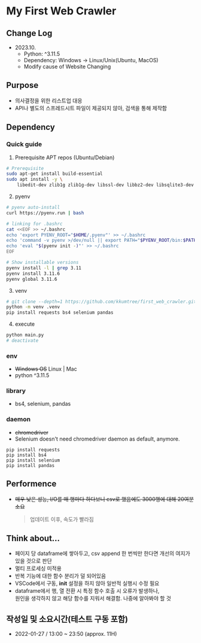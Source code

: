 # My First Web Crawler

## Change Log

- 2023.10.  
  - Python: ^3.11.5  
  - Dependency: Windows -> Linux/Unix(Ubuntu, MacOS)  
  - Modify cause of Website Changing 

## Purpose

- 의사결정을 위한 리스트업 대응
- API나 별도의 스프레드시트 파일이 제공되지 않아, 검색을 통해 제작함

## Dependency

### Quick guide 

1. Prerequisite APT repos (Ubuntu/Debian)

```bash
# Prerequisite
sudo apt-get install build-essential
sudo apt install -y \
    libedit-dev zlib1g zlib1g-dev libssl-dev libbz2-dev libsqlite3-dev
```

2. pyenv

```bash
# pyenv auto-install
curl https://pyenv.run | bash

# linking for .bashrc
cat <<EOF >> ~/.bashrc
echo 'export PYENV_ROOT="$HOME/.pyenv"' >> ~/.bashrc
echo 'command -v pyenv >/dev/null || export PATH="$PYENV_ROOT/bin:$PATH"' >> ~/.bashrc
echo 'eval "$(pyenv init -)"' >> ~/.bashrc
EOF

# Show installable versions
pyenv install -l | grep 3.11
pyenv install 3.11.6
pyenv global 3.11.6
```

3. venv

```bash
# git clone --depth=1 https://github.com/kkumtree/first_web_crawler.git && cd first_web_crawler/
python -m venv .venv
pip install requests bs4 selenium pandas
```

4. execute

```bash
python main.py
# deactivate
```

### env

- ~~Windows OS~~ Linux | Mac
- python ^3.11.5

### library

- bs4, selenium, pandas

### daemon

- ~~chromedriver~~
- Selenium doesn't need chromedriver daemon as default, anymore.  

```shell
pip install requests
pip install bs4
pip install selenium
pip install pandas
```

## Performence

- ~~매우 낮은 성능, I/O를 매 행마다 하다보니 csv로 했음에도 3000행에 대해 20여분 소요~~  
  > 업데이트 이후, 속도가 빨라짐  

## Think about...

- 페이지 당 dataframe에 쌓아두고, csv append 한 번씩만 한다면 개선의 여지가 있을 것으로 판단
- 멀티 프로세싱 미적용
- 반복 기능에 대한 함수 분리가 덜 되어있음
- VSCode에서 구동, **init** 설정을 하지 않아 일반적 실행시 수정 필요
- dataframe에서 행, 열 전환 시 특정 함수 호출 시 오류가 발생하나,  
  원인을 생각하지 않고 해당 함수를 지워서 해결함. 나중에 알아봐야 할 것

## 작성일 및 소요시간(테스트 구동 포함)

- 2022-01-27 / 13:00 ~ 23:50 (approx. 11H)
